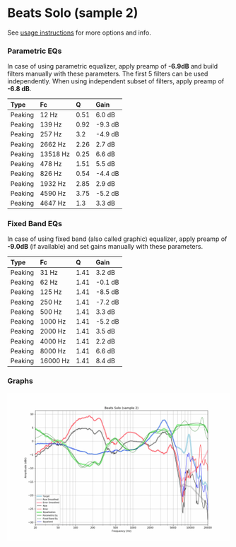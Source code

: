 # Beats Solo (sample 2)
See [usage instructions](https://github.com/jaakkopasanen/AutoEq#usage) for more options and info.

### Parametric EQs
In case of using parametric equalizer, apply preamp of **-6.9dB** and build filters manually
with these parameters. The first 5 filters can be used independently.
When using independent subset of filters, apply preamp of **-6.8 dB**.

| Type    | Fc       |    Q | Gain    |
|:--------|:---------|:-----|:--------|
| Peaking | 12 Hz    | 0.51 | 6.0 dB  |
| Peaking | 139 Hz   | 0.92 | -9.3 dB |
| Peaking | 257 Hz   | 3.2  | -4.9 dB |
| Peaking | 2662 Hz  | 2.26 | 2.7 dB  |
| Peaking | 13518 Hz | 0.25 | 6.6 dB  |
| Peaking | 478 Hz   | 1.51 | 5.5 dB  |
| Peaking | 826 Hz   | 0.54 | -4.4 dB |
| Peaking | 1932 Hz  | 2.85 | 2.9 dB  |
| Peaking | 4590 Hz  | 3.75 | -5.2 dB |
| Peaking | 4647 Hz  | 1.3  | 3.3 dB  |

### Fixed Band EQs
In case of using fixed band (also called graphic) equalizer, apply preamp of **-9.0dB**
(if available) and set gains manually with these parameters.

| Type    | Fc       |    Q | Gain    |
|:--------|:---------|:-----|:--------|
| Peaking | 31 Hz    | 1.41 | 3.2 dB  |
| Peaking | 62 Hz    | 1.41 | -0.1 dB |
| Peaking | 125 Hz   | 1.41 | -8.5 dB |
| Peaking | 250 Hz   | 1.41 | -7.2 dB |
| Peaking | 500 Hz   | 1.41 | 3.3 dB  |
| Peaking | 1000 Hz  | 1.41 | -5.2 dB |
| Peaking | 2000 Hz  | 1.41 | 3.5 dB  |
| Peaking | 4000 Hz  | 1.41 | 2.2 dB  |
| Peaking | 8000 Hz  | 1.41 | 6.6 dB  |
| Peaking | 16000 Hz | 1.41 | 8.4 dB  |

### Graphs
![](./Beats%20Solo%20(sample%202).png)